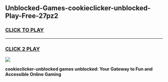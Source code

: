 
## Unblocked-Games-cookieclicker-unblocked-Play-Free-27pz2
<h3>
<a href="https://premium76.site?title=cookieclicker-unblocked&ref=21A">CLICK TO PLAY</a></h3>
<hr>

<h3>
<a href="https://premium76.site?title=cookieclicker-unblocked&ref=21A">CLICK 2 PLAY</a>
  
</h3>

<a href="https://premium76.site?title=cookieclicker-unblocked&ref=21A"><img src="https://clearcache.store/games.png"></a>


**cookieclicker-unblocked games unblocked: Your Gateway to Fun and Accessible Online Gaming**
